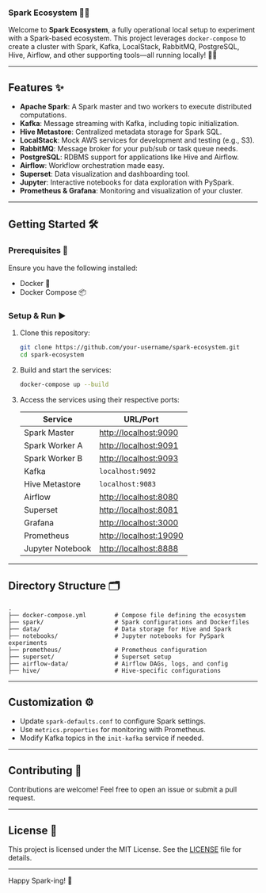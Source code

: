 ### Spark Ecosystem 🚀🔥

Welcome to **Spark Ecosystem**, a fully operational local setup to experiment with a Spark-based ecosystem. This project leverages `docker-compose` to create a cluster with Spark, Kafka, LocalStack, RabbitMQ, PostgreSQL, Hive, Airflow, and other supporting tools—all running locally! 🐳✨

---

## Features ✨

- **Apache Spark**: A Spark master and two workers to execute distributed computations.
- **Kafka**: Message streaming with Kafka, including topic initialization.
- **Hive Metastore**: Centralized metadata storage for Spark SQL.
- **LocalStack**: Mock AWS services for development and testing (e.g., S3).
- **RabbitMQ**: Message broker for your pub/sub or task queue needs.
- **PostgreSQL**: RDBMS support for applications like Hive and Airflow.
- **Airflow**: Workflow orchestration made easy.
- **Superset**: Data visualization and dashboarding tool.
- **Jupyter**: Interactive notebooks for data exploration with PySpark.
- **Prometheus & Grafana**: Monitoring and visualization of your cluster.

---

## Getting Started 🛠️

### Prerequisites 📝

Ensure you have the following installed:

- Docker 🐋
- Docker Compose 📦

### Setup & Run ▶️

1. Clone this repository:
   ```bash
   git clone https://github.com/your-username/spark-ecosystem.git
   cd spark-ecosystem
   ```

2. Build and start the services:
   ```bash
   docker-compose up --build
   ```

3. Access the services using their respective ports:

   | Service           | URL/Port               |
      |-------------------|------------------------|
   | Spark Master      | [http://localhost:9090](http://localhost:9090) |
   | Spark Worker A    | [http://localhost:9091](http://localhost:9091) |
   | Spark Worker B    | [http://localhost:9093](http://localhost:9093) |
   | Kafka             | `localhost:9092`       |
   | Hive Metastore    | `localhost:9083`       |
   | Airflow           | [http://localhost:8080](http://localhost:8080) |
   | Superset          | [http://localhost:8081](http://localhost:8081) |
   | Grafana           | [http://localhost:3000](http://localhost:3000) |
   | Prometheus        | [http://localhost:19090](http://localhost:19090) |
   | Jupyter Notebook  | [http://localhost:8888](http://localhost:8888) |

---

## Directory Structure 🗂️

```plaintext
.
├── docker-compose.yml        # Compose file defining the ecosystem
├── spark/                    # Spark configurations and Dockerfiles
├── data/                     # Data storage for Hive and Spark
├── notebooks/                # Jupyter notebooks for PySpark experiments
├── prometheus/               # Prometheus configuration
├── superset/                 # Superset setup
├── airflow-data/             # Airflow DAGs, logs, and config
├── hive/                     # Hive-specific configurations
```

---

## Customization ⚙️

- Update `spark-defaults.conf` to configure Spark settings.
- Use `metrics.properties` for monitoring with Prometheus.
- Modify Kafka topics in the `init-kafka` service if needed.

---

## Contributing 🤝

Contributions are welcome! Feel free to open an issue or submit a pull request.

---

## License 📜

This project is licensed under the MIT License. See the [LICENSE](./LICENSE) file for details.

---

Happy Spark-ing! 🌟
